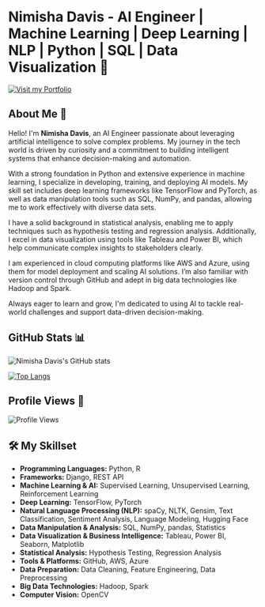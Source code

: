 # Nimisha Davis - AI Engineer | Machine Learning | Deep Learning | NLP | Python | SQL | Data Visualization 👋

[![Visit my Portfolio](https://img.shields.io/badge/Website-Visit-blue)](https://drnimishadavis.github.io/drnimishadavis-portfolio/)

## About Me 🌟

Hello! I'm **Nimisha Davis**, an AI Engineer passionate about leveraging artificial intelligence to solve complex problems. My journey in the tech world is driven by curiosity and a commitment to building intelligent systems that enhance decision-making and automation.

With a strong foundation in Python and extensive experience in machine learning, I specialize in developing, training, and deploying AI models. My skill set includes deep learning frameworks like TensorFlow and PyTorch, as well as data manipulation tools such as SQL, NumPy, and pandas, allowing me to work effectively with diverse data sets.

I have a solid background in statistical analysis, enabling me to apply techniques such as hypothesis testing and regression analysis. Additionally, I excel in data visualization using tools like Tableau and Power BI, which help communicate complex insights to stakeholders clearly.

I am experienced in cloud computing platforms like AWS and Azure, using them for model deployment and scaling AI solutions. I’m also familiar with version control through GitHub and adept in big data technologies like Hadoop and Spark.

Always eager to learn and grow, I'm dedicated to using AI to tackle real-world challenges and support data-driven decision-making.

## GitHub Stats 📊

![Nimisha Davis's GitHub stats](https://github-readme-stats.vercel.app/api?username=drnimishadavis&show_icons=true&theme=radical)

[![Top Langs](https://github-readme-stats.vercel.app/api/top-langs/?username=drnimishadavis&layout=compact&theme=radical)](https://github.com/anuraghazra/github-readme-stats)

## Profile Views 👀

![Profile Views](https://komarev.com/ghpvc/?username=drnimishadavis&color=blueviolet&style=flat-square)

## 🛠️ My Skillset

- **Programming Languages:** Python, R
- **Frameworks:** Django, REST API
- **Machine Learning & AI:** Supervised Learning, Unsupervised Learning, Reinforcement Learning
- **Deep Learning:** TensorFlow, PyTorch
- **Natural Language Processing (NLP):** spaCy, NLTK, Gensim, Text Classification, Sentiment Analysis, Language Modeling, Hugging Face
- **Data Manipulation & Analysis:** SQL, NumPy, pandas, Statistics
- **Data Visualization & Business Intelligence:** Tableau, Power BI, Seaborn, Matplotlib
- **Statistical Analysis:** Hypothesis Testing, Regression Analysis
- **Tools & Platforms:** GitHub, AWS, Azure
- **Data Preparation:** Data Cleaning, Feature Engineering, Data Preprocessing
- **Big Data Technologies:** Hadoop, Spark
- **Computer Vision:** OpenCV
